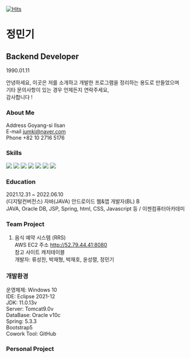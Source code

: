 [![Hits](https://hits.seeyoufarm.com/api/count/incr/badge.svg?url=https%3A%2F%2Fgithub.com%2Fmingkking%2Fmingkking&count_bg=%2379C83D&title_bg=%23555555&icon=&icon_color=%23E7E7E7&title=hits&edge_flat=false)](https://hits.seeyoufarm.com)

# 정민기
## Backend Developer
1990.01.11

안녕하세요, 이곳은 저를 소개하고 개발한 프로그램을 정리하는 용도로 만들었으며 <br>
기타 문의사항이 있는 경우 언제든지 연락주세요, <br>
감사합니다 !

### About Me

Address Goyang-si Ilsan <br>
E-mail jumki@naver.com <br>
Phone +82 10 2716 5176 <br>

### Skills

<img src="https://img.shields.io/badge/Java-3766AB?style=flat-square&logo=Python&logoColor=white"/></a>
<img src="https://img.shields.io/badge/Oracle-3766AB?style=flat-square&logo=Python&logoColor=white"/></a>
<img src="https://img.shields.io/badge/HTML-3766AB?style=flat-square&logo=Python&logoColor=white"/></a>
<img src="https://img.shields.io/badge/CSS-3766AB?style=flat-square&logo=Python&logoColor=white"/></a>
<img src="https://img.shields.io/badge/JavaScript-3766AB?style=flat-square&logo=Python&logoColor=white"/></a>
<img src="https://img.shields.io/badge/JSP-3766AB?style=flat-square&logo=Python&logoColor=white"/></a>
<img src="https://img.shields.io/badge/Spring-3766AB?style=flat-square&logo=Python&logoColor=white"/></a>

### Education
2021.12.31 ~ 2022.06.10 <br>
(디지털컨버전스) 자바(JAVA) 안드로이드 웹&앱 개발자(BL) B <br>
JAVA, Oracle DB, JSP, Spring, html, CSS, Javascript 등 / 이젠컴퓨터아카데미

### Team Project

1. 음식 예약 시스템 (RRS) <br>
AWS EC2 주소 http://52.79.44.41:8080 <br>
참고 사이트 캐치테이블 <br>
개발자: 류성찬, 박재형, 박재호, 윤성렬, 정민기

### 개발환경

운영체제: Windows 10 <br>
IDE: Eclipse 2021-12 <br>
JDK: 11.0.13v <br>
Server: Tomcat9.0v <br>
DataBase: Oracle v10c <br>
Spring: 5.3.3 <br>
Bootstrap5 <br>
Cowork Tool: GitHub

### Personal Project



<!--
**mingkking/mingkking** is a ✨ _special_ ✨ repository because its `README.md` (this file) appears on your GitHub profile.

Here are some ideas to get you started:

- 🔭 I’m currently working on ...
- 🌱 I’m currently learning ...
- 👯 I’m looking to collaborate on ...
- 🤔 I’m looking for help with ...
- 💬 Ask me about ...
- 📫 How to reach me: ...
- 😄 Pronouns: ...
- ⚡ Fun fact: ...
-->
